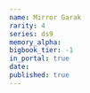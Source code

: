 ```yaml
---
name: Mirror Garak
rarity: 4
series: ds9
memory_alpha:
bigbook_tier: -1
in_portal: true
date:
published: true
---
```



